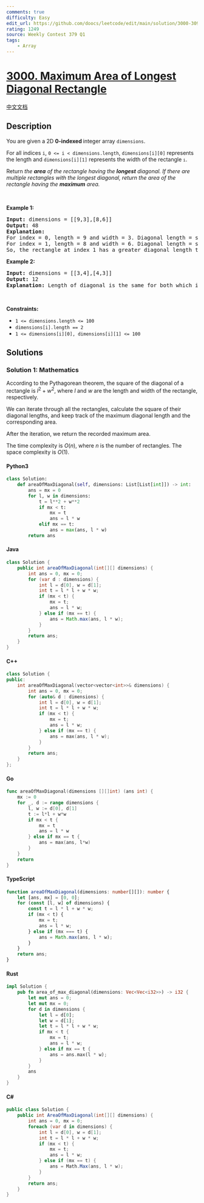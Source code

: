 ```yaml
---
comments: true
difficulty: Easy
edit_url: https://github.com/doocs/leetcode/edit/main/solution/3000-3099/3000.Maximum%20Area%20of%20Longest%20Diagonal%20Rectangle/README_EN.md
rating: 1249
source: Weekly Contest 379 Q1
tags:
    - Array
---
```


<!-- problem:start -->

# [3000. Maximum Area of Longest Diagonal Rectangle](https://leetcode.com/problems/maximum-area-of-longest-diagonal-rectangle)

[中文文档](/solution/3000-3099/3000.Maximum%20Area%20of%20Longest%20Diagonal%20Rectangle/README.md)

## Description

<!-- description:start -->

<p>You are given a 2D <strong>0-indexed </strong>integer array <code>dimensions</code>.</p>

<p>For all indices <code>i</code>, <code>0 &lt;= i &lt; dimensions.length</code>, <code>dimensions[i][0]</code> represents the length and <code>dimensions[i][1]</code> represents the width of the rectangle<span style="font-size: 13.3333px;"> <code>i</code></span>.</p>

<p>Return <em>the <strong>area</strong> of the rectangle having the <strong>longest</strong> diagonal. If there are multiple rectangles with the longest diagonal, return the area of the rectangle having the <strong>maximum</strong> area.</em></p>

<p>&nbsp;</p>
<p><strong class="example">Example 1:</strong></p>

<pre>
<strong>Input:</strong> dimensions = [[9,3],[8,6]]
<strong>Output:</strong> 48
<strong>Explanation:</strong>
For index = 0, length = 9 and width = 3. Diagonal length = sqrt(9 * 9 + 3 * 3) = sqrt(90) &asymp;<!-- notionvc: 882cf44c-3b17-428e-9c65-9940810216f1 --> 9.487.
For index = 1, length = 8 and width = 6. Diagonal length = sqrt(8 * 8 + 6 * 6) = sqrt(100) = 10.
So, the rectangle at index 1 has a greater diagonal length therefore we return area = 8 * 6 = 48.
</pre>

<p><strong class="example">Example 2:</strong></p>

<pre>
<strong>Input:</strong> dimensions = [[3,4],[4,3]]
<strong>Output:</strong> 12
<strong>Explanation:</strong> Length of diagonal is the same for both which is 5, so maximum area = 12.
</pre>

<p>&nbsp;</p>
<p><strong>Constraints:</strong></p>

<ul>
	<li><code>1 &lt;= dimensions.length &lt;= 100</code></li>
	<li><code><font face="monospace">dimensions[i].length == 2</font></code></li>
	<li><code><font face="monospace">1 &lt;= dimensions[i][0], dimensions[i][1] &lt;= 100</font></code></li>
</ul>

<!-- description:end -->

## Solutions

<!-- solution:start -->

### Solution 1: Mathematics

According to the Pythagorean theorem, the square of the diagonal of a rectangle is $l^2 + w^2$, where $l$ and $w$ are the length and width of the rectangle, respectively.

We can iterate through all the rectangles, calculate the square of their diagonal lengths, and keep track of the maximum diagonal length and the corresponding area.

After the iteration, we return the recorded maximum area.

The time complexity is $O(n)$, where $n$ is the number of rectangles. The space complexity is $O(1)$.

<!-- tabs:start -->

#### Python3

```python
class Solution:
    def areaOfMaxDiagonal(self, dimensions: List[List[int]]) -> int:
        ans = mx = 0
        for l, w in dimensions:
            t = l**2 + w**2
            if mx < t:
                mx = t
                ans = l * w
            elif mx == t:
                ans = max(ans, l * w)
        return ans
```

#### Java

```java
class Solution {
    public int areaOfMaxDiagonal(int[][] dimensions) {
        int ans = 0, mx = 0;
        for (var d : dimensions) {
            int l = d[0], w = d[1];
            int t = l * l + w * w;
            if (mx < t) {
                mx = t;
                ans = l * w;
            } else if (mx == t) {
                ans = Math.max(ans, l * w);
            }
        }
        return ans;
    }
}
```

#### C++

```cpp
class Solution {
public:
    int areaOfMaxDiagonal(vector<vector<int>>& dimensions) {
        int ans = 0, mx = 0;
        for (auto& d : dimensions) {
            int l = d[0], w = d[1];
            int t = l * l + w * w;
            if (mx < t) {
                mx = t;
                ans = l * w;
            } else if (mx == t) {
                ans = max(ans, l * w);
            }
        }
        return ans;
    }
};
```

#### Go

```go
func areaOfMaxDiagonal(dimensions [][]int) (ans int) {
	mx := 0
	for _, d := range dimensions {
		l, w := d[0], d[1]
		t := l*l + w*w
		if mx < t {
			mx = t
			ans = l * w
		} else if mx == t {
			ans = max(ans, l*w)
		}
	}
	return
}
```

#### TypeScript

```ts
function areaOfMaxDiagonal(dimensions: number[][]): number {
    let [ans, mx] = [0, 0];
    for (const [l, w] of dimensions) {
        const t = l * l + w * w;
        if (mx < t) {
            mx = t;
            ans = l * w;
        } else if (mx === t) {
            ans = Math.max(ans, l * w);
        }
    }
    return ans;
}
```

#### Rust

```rust
impl Solution {
    pub fn area_of_max_diagonal(dimensions: Vec<Vec<i32>>) -> i32 {
        let mut ans = 0;
        let mut mx = 0;
        for d in dimensions {
            let l = d[0];
            let w = d[1];
            let t = l * l + w * w;
            if mx < t {
                mx = t;
                ans = l * w;
            } else if mx == t {
                ans = ans.max(l * w);
            }
        }
        ans
    }
}
```

#### C#

```cs
public class Solution {
    public int AreaOfMaxDiagonal(int[][] dimensions) {
        int ans = 0, mx = 0;
        foreach (var d in dimensions) {
            int l = d[0], w = d[1];
            int t = l * l + w * w;
            if (mx < t) {
                mx = t;
                ans = l * w;
            } else if (mx == t) {
                ans = Math.Max(ans, l * w);
            }
        }
        return ans;
    }
}
```

<!-- tabs:end -->

<!-- solution:end -->

<!-- problem:end -->
